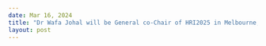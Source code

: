 ```yaml
---
date: Mar 16, 2024
title: "Dr Wafa Johal will be General co-Chair of HRI2025 in Melbourne, Australia"
layout: post
---
```

